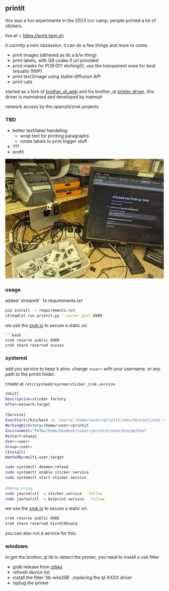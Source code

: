 

## printit
this was a fun experimante in the 2023 ccc camp, people printed a lot of stickers.

live at > https://print.tami.sh 

it currntly a mini obsession. it can do a few things and more to come.   
 * print images (dithered as its a b/w thing)
 * print labels, with QR codes if url provided
 * print masks for PCB DIY etching(!), use the transparent ones for best resualts (WIP)
 * print text2image using stable diffusion API
 * print cats

started as a fork of [brother_ql_web](https://github.com/pklaus/brother_ql_web) and his brother_ql [printer driver](https://github.com/matmair/brother_ql-inventree), this driver is maintained and developed by matmair 

network access by the openziti/zrok projects
### TBD
 * better text/label handeling
   * wrap text for printing paragraphs
   * rotate labels to print bigger stuff
 * ???
 * profit


![print station](./assets/station_sm.jpg)
### usage
added `streamlit`` to requirements.txt
```bash
pip install -r requirements.txt
streamlit run printit.py --server.port 8989
```

we use the [zrok.io](https://zrok.io/) to secure a static url. 
```
```bash
zrok reserve public 8989
zrok share reserved xxxxxx
```


### systemd
add you service to keep it alive. change `<user>` with your username. or any path to the printit folder.

create at `/etc/systemd/system/sticker_zrok.service`
```bash
[Unit]
Description=sticker factory
After=network.target

[Service]
ExecStart=/bin/bash -c 'source /home/<user>/printit/venv/bin/activate && streamlit run printit.py --server.port 8989'
WorkingDirectory=/home/<user>/printit
Environment="PATH=/home/devdesk/<user>/printit/venv/bin/python"
Restart=always
User=<user>
Group=<user>
[Install]
WantedBy=multi-user.target
```

```bash
sudo systemctl deamon-reload
sudo systemctl enable sticker.service
sudo systemctl start sticker.service

#debug using
sudo journalctl -u sticker.service --follow
sudo journalctl -u botprint.service --follow

```


we use the [zrok.io](https://docs.zrok.io/docs/guides/install/linux/) to secure a static url. 
```bash
zrok reserve public 8988
zrok share reserved kjvrml0bxatq
```
you can also run a service for this. 


### windows
to get the brother_ql lib to detect the printer, you need to install a usb filter 
 - grab release from [zdiag](https://zadig.akeo.ie/)
 - refresh device list
 - install the filter 'lib-winUSB` ,replacing the ql-XXXX driver
 - replug the printer


